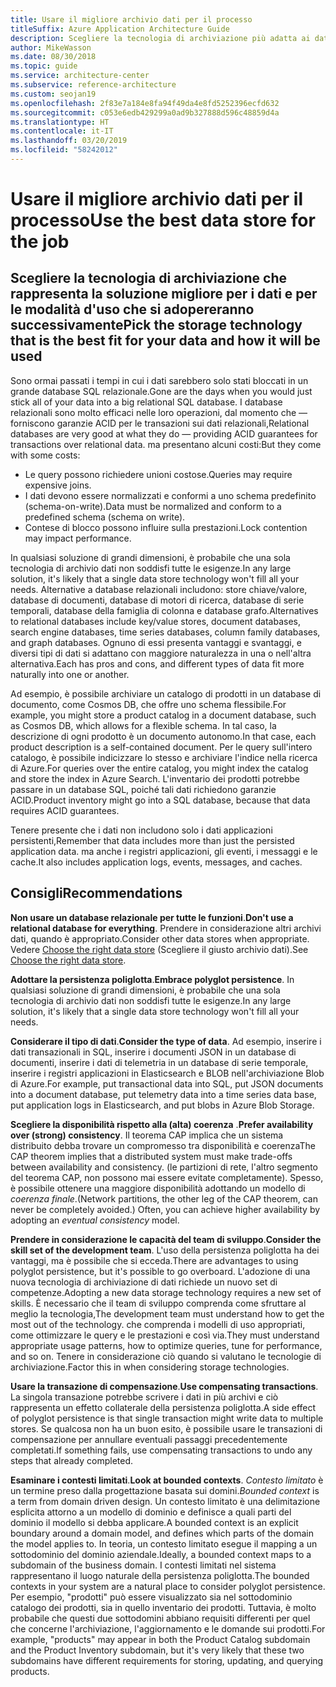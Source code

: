 ```yaml
---
title: Usare il migliore archivio dati per il processo
titleSuffix: Azure Application Architecture Guide
description: Scegliere la tecnologia di archiviazione più adatta ai dati e alle modalità d'utilizzo previste.
author: MikeWasson
ms.date: 08/30/2018
ms.topic: guide
ms.service: architecture-center
ms.subservice: reference-architecture
ms.custom: seojan19
ms.openlocfilehash: 2f83e7a184e8fa94f49da4e8fd5252396ecfd632
ms.sourcegitcommit: c053e6edb429299a0ad9b327888d596c48859d4a
ms.translationtype: HT
ms.contentlocale: it-IT
ms.lasthandoff: 03/20/2019
ms.locfileid: "58242012"
---
```

# <a name="use-the-best-data-store-for-the-job"></a><span data-ttu-id="e4a56-103">Usare il migliore archivio dati per il processo</span><span class="sxs-lookup"><span data-stu-id="e4a56-103">Use the best data store for the job</span></span>

## <a name="pick-the-storage-technology-that-is-the-best-fit-for-your-data-and-how-it-will-be-used"></a><span data-ttu-id="e4a56-104">Scegliere la tecnologia di archiviazione che rappresenta la soluzione migliore per i dati e per le modalità d'uso che si adopereranno successivamente</span><span class="sxs-lookup"><span data-stu-id="e4a56-104">Pick the storage technology that is the best fit for your data and how it will be used</span></span>

<span data-ttu-id="e4a56-105">Sono ormai passati i tempi in cui i dati sarebbero solo stati bloccati in un grande database SQL relazionale.</span><span class="sxs-lookup"><span data-stu-id="e4a56-105">Gone are the days when you would just stick all of your data into a big relational SQL database.</span></span> <span data-ttu-id="e4a56-106">I database relazionali sono molto efficaci nelle loro operazioni, dal momento che &mdash; forniscono garanzie ACID per le transazioni sui dati relazionali,</span><span class="sxs-lookup"><span data-stu-id="e4a56-106">Relational databases are very good at what they do &mdash; providing ACID guarantees for transactions over relational data.</span></span> <span data-ttu-id="e4a56-107">ma presentano alcuni costi:</span><span class="sxs-lookup"><span data-stu-id="e4a56-107">But they come with some costs:</span></span>

- <span data-ttu-id="e4a56-108">Le query possono richiedere unioni costose.</span><span class="sxs-lookup"><span data-stu-id="e4a56-108">Queries may require expensive joins.</span></span>
- <span data-ttu-id="e4a56-109">I dati devono essere normalizzati e conformi a uno schema predefinito (schema-on-write).</span><span class="sxs-lookup"><span data-stu-id="e4a56-109">Data must be normalized and conform to a predefined schema (schema on write).</span></span>
- <span data-ttu-id="e4a56-110">Contese di blocco possono influire sulla prestazioni.</span><span class="sxs-lookup"><span data-stu-id="e4a56-110">Lock contention may impact performance.</span></span>

<span data-ttu-id="e4a56-111">In qualsiasi soluzione di grandi dimensioni, è probabile che una sola tecnologia di archivio dati non soddisfi tutte le esigenze.</span><span class="sxs-lookup"><span data-stu-id="e4a56-111">In any large solution, it's likely that a single data store technology won't fill all your needs.</span></span> <span data-ttu-id="e4a56-112">Alternative a database relazionali includono: store chiave/valore, database di documenti, database di motori di ricerca, database di serie temporali, database della famiglia di colonna e database grafo.</span><span class="sxs-lookup"><span data-stu-id="e4a56-112">Alternatives to relational databases include key/value stores, document databases, search engine databases, time series databases, column family databases, and graph databases.</span></span> <span data-ttu-id="e4a56-113">Ognuno di essi presenta vantaggi e svantaggi, e diversi tipi di dati si adattano con maggiore naturalezza in una o nell'altra alternativa.</span><span class="sxs-lookup"><span data-stu-id="e4a56-113">Each has pros and cons, and different types of data fit more naturally into one or another.</span></span>

<span data-ttu-id="e4a56-114">Ad esempio, è possibile archiviare un catalogo di prodotti in un database di documento, come Cosmos DB, che offre uno schema flessibile.</span><span class="sxs-lookup"><span data-stu-id="e4a56-114">For example, you might store a product catalog in a document database, such as Cosmos DB, which allows for a flexible schema.</span></span> <span data-ttu-id="e4a56-115">In tal caso, la descrizione di ogni prodotto è un documento autonomo.</span><span class="sxs-lookup"><span data-stu-id="e4a56-115">In that case, each product description is a self-contained document.</span></span> <span data-ttu-id="e4a56-116">Per le query sull'intero catalogo, è possibile indicizzare lo stesso e archiviare l'indice nella ricerca di Azure.</span><span class="sxs-lookup"><span data-stu-id="e4a56-116">For queries over the entire catalog, you might index the catalog and store the index in Azure Search.</span></span> <span data-ttu-id="e4a56-117">L'inventario dei prodotti potrebbe passare in un database SQL, poiché tali dati richiedono garanzie ACID.</span><span class="sxs-lookup"><span data-stu-id="e4a56-117">Product inventory might go into a SQL database, because that data requires ACID guarantees.</span></span>

<span data-ttu-id="e4a56-118">Tenere presente che i dati non includono solo i dati applicazioni persistenti,</span><span class="sxs-lookup"><span data-stu-id="e4a56-118">Remember that data includes more than just the persisted application data.</span></span> <span data-ttu-id="e4a56-119">ma anche i registri applicazioni, gli eventi, i messaggi e le cache.</span><span class="sxs-lookup"><span data-stu-id="e4a56-119">It also includes application logs, events, messages, and caches.</span></span>

## <a name="recommendations"></a><span data-ttu-id="e4a56-120">Consigli</span><span class="sxs-lookup"><span data-stu-id="e4a56-120">Recommendations</span></span>

<span data-ttu-id="e4a56-121">**Non usare un database relazionale per tutte le funzioni**.</span><span class="sxs-lookup"><span data-stu-id="e4a56-121">**Don't use a relational database for everything**.</span></span> <span data-ttu-id="e4a56-122">Prendere in considerazione altri archivi dati, quando è appropriato.</span><span class="sxs-lookup"><span data-stu-id="e4a56-122">Consider other data stores when appropriate.</span></span> <span data-ttu-id="e4a56-123">Vedere [Choose the right data store][data-store-overview] (Scegliere il giusto archivio dati).</span><span class="sxs-lookup"><span data-stu-id="e4a56-123">See [Choose the right data store][data-store-overview].</span></span>

<span data-ttu-id="e4a56-124">**Adottare la persistenza poliglotta**.</span><span class="sxs-lookup"><span data-stu-id="e4a56-124">**Embrace polyglot persistence**.</span></span> <span data-ttu-id="e4a56-125">In qualsiasi soluzione di grandi dimensioni, è probabile che una sola tecnologia di archivio dati non soddisfi tutte le esigenze.</span><span class="sxs-lookup"><span data-stu-id="e4a56-125">In any large solution, it's likely that a single data store technology won't fill all your needs.</span></span>

<span data-ttu-id="e4a56-126">**Considerare il tipo di dati**.</span><span class="sxs-lookup"><span data-stu-id="e4a56-126">**Consider the type of data**.</span></span> <span data-ttu-id="e4a56-127">Ad esempio, inserire i dati transazionali in SQL, inserire i documenti JSON in un database di documenti, inserire i dati di telemetria in un database di serie temporale, inserire i registri applicazioni in Elasticsearch e BLOB nell'archiviazione Blob di Azure.</span><span class="sxs-lookup"><span data-stu-id="e4a56-127">For example, put transactional data into SQL, put JSON documents into a document database, put telemetry data into a time series data base, put application logs in Elasticsearch, and put blobs in Azure Blob Storage.</span></span>

<span data-ttu-id="e4a56-128">**Scegliere la disponibilità rispetto alla (alta) coerenza** .</span><span class="sxs-lookup"><span data-stu-id="e4a56-128">**Prefer availability over (strong) consistency**.</span></span> <span data-ttu-id="e4a56-129">Il teorema CAP implica che un sistema distribuito debba trovare un compromesso tra disponibilità e coerenza</span><span class="sxs-lookup"><span data-stu-id="e4a56-129">The CAP theorem implies that a distributed system must make trade-offs between availability and consistency.</span></span> <span data-ttu-id="e4a56-130">(le partizioni di rete, l'altro segmento del teorema CAP, non possono mai essere evitate completamente). Spesso, è possibile ottenere una maggiore disponibilità adottando un modello di *coerenza finale*.</span><span class="sxs-lookup"><span data-stu-id="e4a56-130">(Network partitions, the other leg of the CAP theorem, can never be completely avoided.) Often, you can achieve higher availability by adopting an *eventual consistency* model.</span></span>

<span data-ttu-id="e4a56-131">**Prendere in considerazione le capacità del team di sviluppo**.</span><span class="sxs-lookup"><span data-stu-id="e4a56-131">**Consider the skill set of the development team**.</span></span> <span data-ttu-id="e4a56-132">L'uso della persistenza poliglotta ha dei vantaggi, ma è possibile che si ecceda.</span><span class="sxs-lookup"><span data-stu-id="e4a56-132">There are advantages to using polyglot persistence, but it's possible to go overboard.</span></span> <span data-ttu-id="e4a56-133">L'adozione di una nuova tecnologia di archiviazione di dati richiede un nuovo set di competenze.</span><span class="sxs-lookup"><span data-stu-id="e4a56-133">Adopting a new data storage technology requires a new set of skills.</span></span> <span data-ttu-id="e4a56-134">È necessario che il team di sviluppo comprenda come sfruttare al meglio la tecnologia,</span><span class="sxs-lookup"><span data-stu-id="e4a56-134">The development team must understand how to get the most out of the technology.</span></span> <span data-ttu-id="e4a56-135">che comprenda i modelli di uso appropriati, come ottimizzare le query e le prestazioni e così via.</span><span class="sxs-lookup"><span data-stu-id="e4a56-135">They must understand appropriate usage patterns, how to optimize queries, tune for performance, and so on.</span></span> <span data-ttu-id="e4a56-136">Tenere in considerazione ciò quando si valutano le tecnologie di archiviazione.</span><span class="sxs-lookup"><span data-stu-id="e4a56-136">Factor this in when considering storage technologies.</span></span>

<span data-ttu-id="e4a56-137">**Usare la transazione di compensazione**.</span><span class="sxs-lookup"><span data-stu-id="e4a56-137">**Use compensating transactions**.</span></span> <span data-ttu-id="e4a56-138">La singola transazione potrebbe scrivere i dati in più archivi e ciò rappresenta un effetto collaterale della persistenza poliglotta.</span><span class="sxs-lookup"><span data-stu-id="e4a56-138">A side effect of polyglot persistence is that single transaction might write data to multiple stores.</span></span> <span data-ttu-id="e4a56-139">Se qualcosa non ha un buon esito, è possibile usare le transazioni di compensazione per annullare eventuali passaggi precedentemente completati.</span><span class="sxs-lookup"><span data-stu-id="e4a56-139">If something fails, use compensating transactions to undo any steps that already completed.</span></span>

<span data-ttu-id="e4a56-140">**Esaminare i contesti limitati**.</span><span class="sxs-lookup"><span data-stu-id="e4a56-140">**Look at bounded contexts**.</span></span> <span data-ttu-id="e4a56-141">*Contesto limitato* è un termine preso dalla progettazione basata sui domini.</span><span class="sxs-lookup"><span data-stu-id="e4a56-141">*Bounded context* is a term from domain driven design.</span></span> <span data-ttu-id="e4a56-142">Un contesto limitato è una delimitazione esplicita attorno a un modello di dominio e definisce a quali parti del dominio il modello si debba applicare.</span><span class="sxs-lookup"><span data-stu-id="e4a56-142">A bounded context is an explicit boundary around a domain model, and defines which parts of the domain the model applies to.</span></span> <span data-ttu-id="e4a56-143">In teoria, un contesto limitato esegue il mapping a un sottodominio del dominio aziendale.</span><span class="sxs-lookup"><span data-stu-id="e4a56-143">Ideally, a bounded context maps to a subdomain of the business domain.</span></span> <span data-ttu-id="e4a56-144">I contesti limitati nel sistema rappresentano il luogo naturale della persistenza poliglotta.</span><span class="sxs-lookup"><span data-stu-id="e4a56-144">The bounded contexts in your system are a natural place to consider polyglot persistence.</span></span> <span data-ttu-id="e4a56-145">Per esempio, "prodotti" può essere visualizzato sia nel sottodominio catalogo dei prodotti, sia in quello inventario dei prodotti. Tuttavia, è molto probabile che questi due sottodomini abbiano requisiti differenti per quel che concerne l'archiviazione, l'aggiornamento e le domande sui prodotti.</span><span class="sxs-lookup"><span data-stu-id="e4a56-145">For example, "products" may appear in both the Product Catalog subdomain and the Product Inventory subdomain, but it's very likely that these two subdomains have different requirements for storing, updating, and querying products.</span></span>

[data-store-overview]: ../technology-choices/data-store-overview.md
